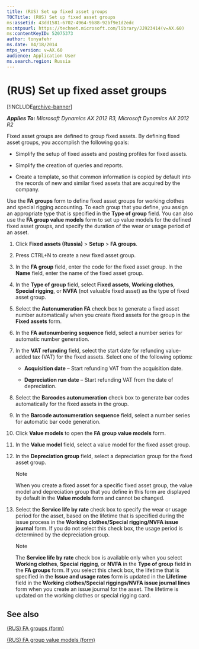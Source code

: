 ```yaml
---
title: (RUS) Set up fixed asset groups
TOCTitle: (RUS) Set up fixed asset groups
ms:assetid: 43dd1581-6702-4964-9b88-92bf9e1d2edc
ms:mtpsurl: https://technet.microsoft.com/library/JJ923414(v=AX.60)
ms:contentKeyID: 52075373
author: tonyafehr
ms.date: 04/18/2014
mtps_version: v=AX.60
audience: Application User
ms.search.region: Russia
---
```


# (RUS) Set up fixed asset groups 


[!INCLUDE[archive-banner](includes/archive-banner.md)]


_**Applies To:** Microsoft Dynamics AX 2012 R3, Microsoft Dynamics AX 2012 R2_

Fixed asset groups are defined to group fixed assets. By defining fixed asset groups, you accomplish the following goals:

  - Simplify the setup of fixed assets and posting profiles for fixed assets.

  - Simplify the creation of queries and reports.

  - Create a template, so that common information is copied by default into the records of new and similar fixed assets that are acquired by the company.

Use the **FA groups** form to define fixed asset groups for working clothes and special rigging accounting. To each group that you define, you assign an appropriate type that is specified in the **Type of group** field. You can also use the **FA group value models** form to set up value models for the defined fixed asset groups, and specify the duration of the wear or usage period of an asset.

1.  Click **Fixed assets (Russia)** \> **Setup** \> **FA groups**.

2.  Press CTRL+N to create a new fixed asset group.

3.  In the **FA group** field, enter the code for the fixed asset group. In the **Name** field, enter the name of the fixed asset group.

4.  In the **Type of group** field, select **Fixed assets**, **Working clothes**, **Special rigging**, or **NVFA** (not valuable fixed asset) as the type of fixed asset group.

5.  Select the **Autonumeration FA** check box to generate a fixed asset number automatically when you create fixed assets for the group in the **Fixed assets** form.

6.  In the **FA autonumbering sequence** field, select a number series for automatic number generation.

7.  In the **VAT refunding** field, select the start date for refunding value-added tax (VAT) for the fixed assets. Select one of the following options:
    
      - **Acquisition date** – Start refunding VAT from the acquisition date.
    
      - **Depreciation run date** – Start refunding VAT from the date of depreciation.

8.  Select the **Barcodes autonumeration** check box to generate bar codes automatically for the fixed assets in the group.

9.  In the **Barcode autonumeration sequence** field, select a number series for automatic bar code generation.

10. Click **Value models** to open the **FA group value models** form.

11. In the **Value model** field, select a value model for the fixed asset group.

12. In the **Depreciation group** field, select a depreciation group for the fixed asset group.
    

    > [!NOTE]
    > <P>When you create a fixed asset for a specific fixed asset group, the value model and depreciation group that you define in this form are displayed by default in the <STRONG>Value models</STRONG> form and cannot be changed.</P>



13. Select the **Service life by rate** check box to specify the wear or usage period for the asset, based on the lifetime that is specified during the issue process in the **Working clothes/Special rigging/NVFA issue journal** form. If you do not select this check box, the usage period is determined by the depreciation group.
    

    > [!NOTE]
    > <P>The <STRONG>Service life by rate</STRONG> check box is available only when you select <STRONG>Working clothes</STRONG>, <STRONG>Special rigging</STRONG>, or <STRONG>NVFA</STRONG> in the <STRONG>Type of group</STRONG> field in the <STRONG>FA groups</STRONG> form. If you select this check box, the lifetime that is specified in the <STRONG>Issue and usage rates</STRONG> form is updated in the <STRONG>Lifetime</STRONG> field in the <STRONG>Working clothes/Special riggings/NVFA issue journal lines</STRONG> form when you create an issue journal for the asset. The lifetime is updated on the working clothes or special rigging card.</P>



## See also

[(RUS) FA groups (form)](https://technet.microsoft.com/library/jj853159\(v=ax.60\))

[(RUS) FA group value models (form)](https://technet.microsoft.com/library/jj853199\(v=ax.60\))

  


